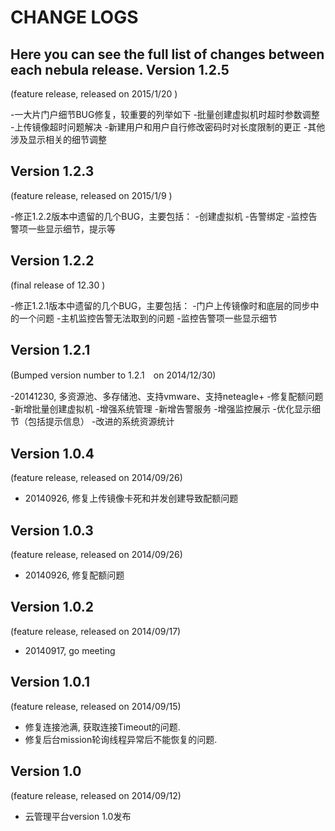 CHANGE LOGS
=================

Here you can see the full list of changes between each nebula release.
Version 1.2.5
----------------
(feature release, released on 2015/1/20 )

-一大片门户细节BUG修复，较重要的列举如下
-批量创建虚拟机时超时参数调整
-上传镜像超时问题解决
-新建用户和用户自行修改密码时对长度限制的更正
-其他涉及显示相关的细节调整


Version 1.2.3
----------------
(feature release, released on 2015/1/9 )

-修正1.2.2版本中遗留的几个BUG，主要包括：
-创建虚拟机
-告警绑定
-监控告警项一些显示细节，提示等

Version 1.2.2
----------------
(final release of 12.30 )

-修正1.2.1版本中遗留的几个BUG，主要包括：
-门户上传镜像时和底层的同步中的一个问题
-主机监控告警无法取到的问题
-监控告警项一些显示细节


Version 1.2.1
----------------
(Bumped version number to 1.2.1　on 2014/12/30)

-20141230, 多资源池、多存储池、支持vmware、支持neteagle+
-修复配额问题
-新增批量创建虚拟机
-增强系统管理
-新增告警服务
-增强监控展示
-优化显示细节（包括提示信息）
-改进的系统资源统计

Version 1.0.4
----------------

(feature release, released on 2014/09/26)

- 20140926, 修复上传镜像卡死和并发创建导致配额问题

Version 1.0.3
----------------

(feature release, released on 2014/09/26)

- 20140926, 修复配额问题

Version 1.0.2
----------------

(feature release, released on 2014/09/17)

- 20140917, go meeting

Version 1.0.1
----------------

(feature release, released on 2014/09/15)

- 修复连接池满, 获取连接Timeout的问题.
- 修复后台mission轮询线程异常后不能恢复的问题.

Version 1.0
----------------

(feature release, released on 2014/09/12)

- 云管理平台version 1.0发布
